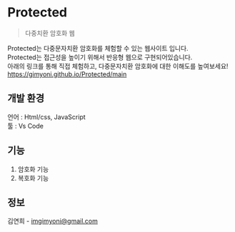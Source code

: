 # Protected
> 다중치환 암호화 웹

<!-- [![NPM Version][npm-image]][npm-url]
[![Build Status][travis-image]][travis-url]
[![Downloads Stats][npm-downloads]][npm-url] -->

Protected는 다중문자치환 암호화를 체험할 수 있는 웹사이트 입니다.<br>
Protected는 접근성을 높이기 위해서 반응형 웹으로 구현되어있습니다.<br>
아래의 링크를 통해 직접 체험하고, 다중문자치환 암호화에 대한 이해도를 높여보세요! 
https://gimyoni.github.io/Protected/main 

## 개발 환경
언어 : Html/css, JavaScript<br>
툴 : Vs Code<br>

## 기능
1. 암호화 기능
2. 복호화 기능

## 정보

김연희 - imgimyoni@gmail.com <br>

